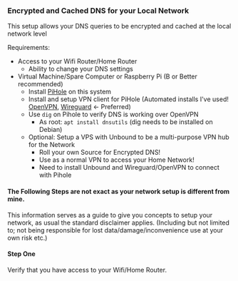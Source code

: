 ### Encrypted and Cached DNS for your Local Network

This setup allows your DNS queries to be encrypted and cached at the local network level

Requirements:
  * Access to your Wifi Router/Home Router
    * Ability to change your DNS settings
  * Virtual Machine/Spare Computer or Raspberry Pi (B or Better recommended)
    * Install [PiHole](https://docs.pi-hole.net/main/basic-install/) on this system
    * Install and setup VPN client for PiHole (Automated installs I've used! [OpenVPN](https://github.com/angristan/openvpn-install), [Wireguard](https://github.com/angristan/wireguard-install) <- Preferred)
    * Use `dig` on Pihole to verify DNS is working over OpenVPN
      * As root: `apt install dnsutils` (dig needs to be installed on Debian)
    * Optional: Setup a VPS with Unbound to be a multi-purpose VPN hub for the Network
      * Roll your own Source for Encrypted DNS!
      * Use as a normal VPN to access your Home Network!
      * Need to install Unbound and Wireguard/OpenVPN to connect with Pihole

#### The Following Steps are not exact as your network setup is different from mine.
This information serves as a guide to give you concepts to setup your network, as usual the standard disclaimer applies. (Including but not limited to; not being responsible for lost data/damage/inconvenience use at your own risk etc.)

#### Step One 
Verify that you have access to your Wifi/Home Router.
